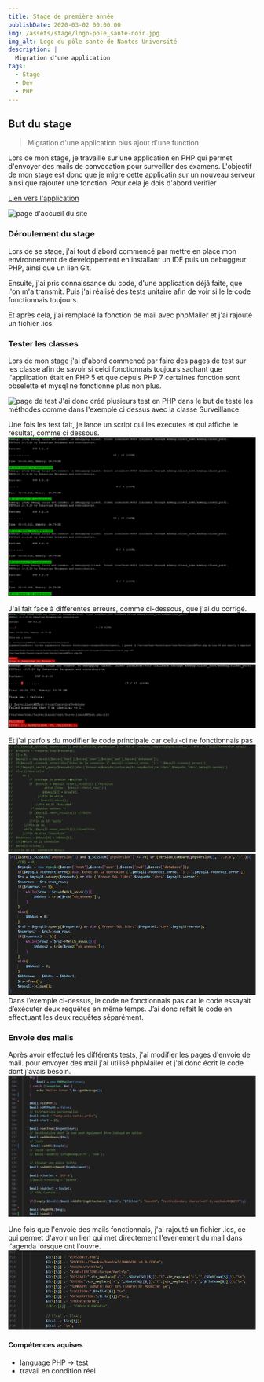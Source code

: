 ```yaml
---
title: Stage de première année
publishDate: 2020-03-02 00:00:00
img: /assets/stage/logo-pole_sante-noir.jpg
img_alt: Logo du pôle sante de Nantes Université
description: |
  Migration d'une application
tags:
  - Stage
  - Dev
  - PHP
---
```


## But du stage

> Migration d'une application plus ajout d'une function.

Lors de mon stage, je travaille sur une application en PHP qui permet d'envoyer des mails de convocation pour surveiller des examens. L'objectif de mon stage est donc que je migre cette applicatin sur un nouveau serveur ainsi que rajouter une fonction. Pour cela je dois d'abord verifier 

[Lien vers l'application](https://surveillance.sante.univ-nantes.fr/)

![page d'accueil du site](assets/stage/accueil_surveillance2.1.PNG)

### Déroulement du stage

Lors de se stage, j'ai tout d'abord commencé par mettre en place mon environnement de developpement en installant un IDE puis un debuggeur PHP, ainsi que un lien Git.

Ensuite, j'ai pris connaissance du code, d'une application déjâ faite, que l'on m'a transmit. Puis j'ai réalisé des tests unitaire afin de voir si le le code fonctionnais toujours.

Et après cela, j'ai remplacé la fonction de mail avec phpMailer et j'ai rajouté un fichier .ics.

### Tester les classes

Lors de mon stage j'ai d'abord commencé par faire des pages de test sur les classe afin de savoir si celci fonctionnais toujours sachant que l'application était en PHP 5 et que depuis PHP 7 certaines fonction sont obselette et mysql ne fonctionne plus non plus.

![page de test](/assets/stage/pageTest1Modif.PNG)
J'ai donc créé plusieurs test en PHP dans le but de testé les méthodes comme dans l'exemple ci dessus avec la classe Surveillance.

Une fois les test fait, je lance un script qui les executes et qui affiche le résultat, comme ci dessous.
![page de test](/public/assets/stage/resultat_testModif.PNG)

J'ai fait face à differentes erreurs, comme ci-dessous, que j'ai du corrigé.
![erreur, pas autant d'argument donné que demandé](/public/assets/stage/exemple_erreur1.PNG)
![valeur de sortie differrente de celle attendu](/public/assets/stage/exemple_erreur2.PNG)

Et j'ai parfois du modifier le code principale car celui-ci ne fonctionnais pas 
![function modifier](/public/assets/stage/code_modifier1.PNG)
![function modifier](/public/assets/stage/code_modifier.PNG)
Dans l’exemple ci-dessus, le code ne fonctionnais pas car le code essayait d’exécuter deux requêtes en même temps. J’ai donc refait le code en effectuant les deux requêtes séparément.



### Envoie des mails

Après avoir effectué les différents tests, j'ai modifier les pages d'envoie de mail.
pour envoyer des mail j'ai utilisé phpMailer et j'ai donc écrit le code dont j'avais besoin.
![code de PHPMailer](/public/assets/stage/PHPMailer.PNG)

Une fois que l'envoie des mails fonctionnais, j'ai rajouté un fichier .ics, ce qui permet d'avoir un lien qui met directement l'evenement du mail dans l'agenda lorsque ont l'ouvre.
![code de fichier .ics](/public/assets/stage/ics0.PNG)



#### Compétences aquises

- language PHP -> test
- travail en condition réel


